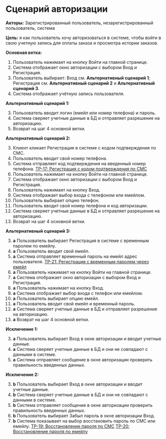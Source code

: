 # Сценарий авторизации

**Акторы:** Зарегистрированный пользователь, незарегистрированный пользователь, система

**Цель:** я как пользователь хочу авторизоваться в системе, чтобы войти в свою учетную запись для оплаты заказа и просмотра истории заказов.

**Основная ветка:**

1. Пользователь нажимает на кнопку Войти на главной странице.
2. Система отображает окно авторизации с выбором Вход и Регистрация.
3. Пользователь выбирает: Вход см. **Альтернативный сценарий 1**; Регистрация см. **Альтернативный сценарий 2** и **Альтернативный сценарий 3**.
4. Система отображает учётную запись пользователя.

**Альтернативный сценарий 1:**

3. Пользователь вводит логин (емейл или номер телефона) и пароль.
4. Система сверяет учетные данные в БД и отправляет разрешение на авторизацию.
5. Возврат на шаг 4 основной ветки.

**Альтернативный сценарий 2:**

3. Клиент кликает Регистрация в системе с кодом подтверждения по СМС.
4. Пользователь вводит свой номер телефона.
5. Система отправляет код подтверждения на введенный номер телефона. [TP-17: Регистрация с кодом подтверждения по СМС](https://test-project-ai.atlassian.net/browse/TP-17)
6. Пользователь нажимает на кнопку Войти на главной странице.
7. Система отображает окно авторизации с выбором Вход и Регистрация.
8. Пользователь нажимает на кнопку Вход.
9. Система отображает выбор входа с телефоном или емейлом.
10. Пользователь выбирает опцию телефон.
11. Пользователь вводит свой номер телефона и код авторизации.
12. Система сверяет учетные данные в БД и отправляет разрешение на авторизацию.
13. Возврат на шаг 4 основной ветки.

**Альтернативный сценарий 3:**

3. **a** Пользователь выбирает Регистрация в системе с временным паролем по емейлу.
4. **a** Пользователь вводит свой емейл.
5. **a** Система отправляет временный пароль на емейл адрес пользователя. [TP-21: Регистрация с временным паролем через емейл](https://test-project-ai.atlassian.net/browse/TP-21)
6. **a** Пользователь нажимает на кнопку Войти на главной странице.
7. **a** Система отображает окно авторизации с выбором Вход и Регистрация.
8. **a** Пользователь нажимает на кнопку Вход.
9. **a** Система отображает выбор входа с телефон или емейлом.
10. **a** Пользователь выбирает опцию емейл.
11. **a** Пользователь вводит свой емейл и временный пароль.
12. **a** Система сверяет учетные данные в БД и отправляет разрешение на авторизацию.
13. **a** Возврат на шаг 4 основной ветки.

**Исключение 1:**

3. **a** Пользователь выбирает Вход в окне авторизации и вводит учетные данные.
4. **a** Система сверяет учетные данные в БД и они не совпадают с данными в системе.
5. **a** Система отправляет сообщение в окне авторизации проверить правильность введенных данных.

**Исключение 2:**

3. **b** Пользователь выбирает Вход в окне авторизации и вводит учетные данные.
4. **b** Система сверяет учетные данные в БД и они не совпадают с данными в системе.
5. **b** Система отправляет сообщение в окне авторизации проверить правильность введенных данных.
6. **b** Пользователь выбирает Забыл пароль в окне авторизации Вход.
7. **b** Система показывает на выбор восстановить пароль по СМС или емейлу. [TP-19: Восстановление пароля по СМС](https://test-project-ai.atlassian.net/browse/TP-19) [TP-20: Восстановление пароля по емейлу](https://test-project-ai.atlassian.net/browse/TP-20) 